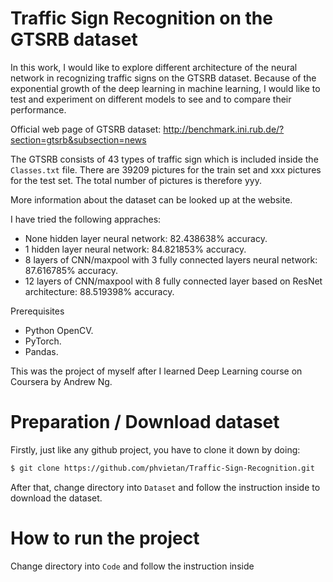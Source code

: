 # Traffic Sign Recognition on the GTSRB dataset

In this work, I would like to explore different architecture of the neural network in recognizing traffic signs on the GTSRB dataset. Because of the exponential growth of the deep learning in machine learning, I would like to test and experiment on different models to see and to compare their performance.

Official web page of GTSRB dataset: http://benchmark.ini.rub.de/?section=gtsrb&subsection=news

The GTSRB consists of 43 types of traffic sign which is included inside the `Classes.txt` file.
There are 39209 pictures for the train set and xxx pictures for the test set. The total number of pictures is therefore yyy. 

More information about the dataset can be looked up at the website.

I have tried the following appraches:

* None hidden layer neural network: 82.438638% accuracy.
* 1 hidden layer neural network: 84.821853% accuracy.
* 8 layers of CNN/maxpool with 3 fully connected layers neural network: 87.616785% accuracy.
* 12 layers of CNN/maxpool with 8 fully connected layer based on ResNet architecture: 88.519398% accuracy.

Prerequisites

* Python OpenCV.
* PyTorch.
* Pandas.

This was the project of myself after I learned Deep Learning course on Coursera by Andrew Ng.

# Preparation / Download dataset

Firstly, just like any github project, you have to clone it down by doing:
```bash
$ git clone https://github.com/phvietan/Traffic-Sign-Recognition.git
```
After that, change directory into `Dataset` and follow the instruction inside to download the dataset.

# How to run the project

Change directory into `Code` and follow the instruction inside
